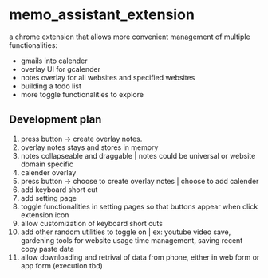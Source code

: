# memo_assistant_extension
a chrome extension that allows more convenient management of multiple functionalities:
 - gmails into calender
 - overlay UI for gcalender
 - notes overlay for all websites and specified websites
 - building a todo list
 - more toggle functionalities to explore

## Development plan

1. press button -> create overlay notes.
2. overlay notes stays and stores in memory
3. notes collapseable and draggable | notes could be universal or website domain specific
4. calender overlay
5. press button -> choose to create overlay notes | choose to add calender
6. add keyboard short cut
7. add setting page
8. toggle functionalities in setting pages so that buttons appear when click extension icon
9. allow customization of keyboard short cuts
10. add other random utilities to toggle on
 | ex: youtube video save, gardening tools for website usage time management, saving recent copy paste data
11. allow downloading and retrival of data from phone, either in web form or app form (execution tbd)
